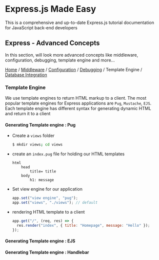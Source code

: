 # Express.js Made Easy

This is a comprehensive and up-to-date Express.js tutorial documentation for JavaScript back-end developers

## Express - Advanced Concepts

In this section, will look more advanced concepts like middleware, configuration, debugging, template engine and more...

[Home](../README.md) / [Middleware](./middleware.md) / [Configuration](./configuration.md) / [Debugging](./debugging.md) / Template Engine / [Database Integration](./database-integration.md)

### Template Engine

We use template engines to return HTML markup to a client. The most popular template engines for Express applications are `Pug`, `Mustache`, `EJS`. Each template engine has different syntax for generating dynamic HTML and return it to a client

#### Generating Template engine : Pug

- Create a `views` folder

  ```zsh
  $ mkdir views; cd views
  ```

- create an `index.pug` file for holding our HTML templates

  ```pug
  html
      head
          title= title
      body
          h1: message
  ```

- Set view engine for our application

  ```js
  app.set("view engine", "pug");
  app.set("views", "./views"); // default
  ```

- rendering HTML template to a client

  ```js
  app.get("/", (req, res) => {
    res.render("index", { title: "Homepage", message: "Hello" });
  });
  ```

<!-- TODO:  -->

#### Generating Template engine : EJS

#### Generating Template engine : Handlebar
